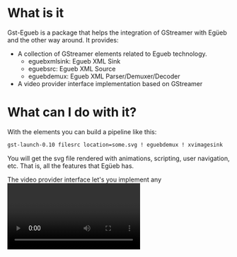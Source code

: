 What is it
==========
Gst-Egueb is a package that helps the integration of GStreamer with Egüeb and the other way around.
It provides:
+ A collection of GStreamer elements related to Egueb technology.
  + eguebxmlsink: Egueb XML Sink
  + eguebsrc: Egueb XML Source
  + eguebdemux: Egueb XML Parser/Demuxer/Decoder
+ A video provider interface implementation based on GStreamer

What can I do with it?
======================
With the elements you can build a pipeline like this:

```bash
gst-launch-0.10 filesrc location=some.svg ! eguebdemux ! xvimagesink
```


You will get the svg file rendered with animations, scripting, user navigation, etc. That is, all the features that Egüeb has.

The video provider interface let's you implement any <video> tag for your own XML dialect based on Egüeb. Right now it used to
provide multimedia on SVG files following the SVG Tiny spec.

